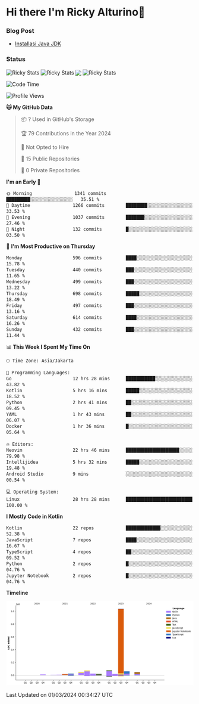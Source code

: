 # Hi there I'm Ricky Alturino👋

### Blog Post

<!-- BLOG-POST-LIST:START -->

- [Installasi Java JDK](https://onirutla.medium.com/installasi-java-jdk-ec701beeb5cb?source=rss-d9d81c918cc9------2)
<!-- BLOG-POST-LIST:END -->

### Status

<img align="center" alt="Ricky Stats" src="https://github-readme-stats.vercel.app/api?username=Alturino&theme=dark&show_icons=true&hide_border=false" />
<img align="center" alt="Ricky Stats" src="https://github-readme-stats.vercel.app/api/top-langs/?username=Alturino&theme=dark&show_icons=true&layout=compact"/>
<img align="center" width="640px" src="https://github-readme-stats.vercel.app/api/wakatime?username=Alturino&layout=compact&hide_border=true&theme=dark">
<img align="center" alt="Ricky Stats" src="https://leetcard.jacoblin.cool/onirutla?border=0&radius=20&ext=activity"/>

<!--START_SECTION:waka-->
![Code Time](http://img.shields.io/badge/Code%20Time-51%20hrs%2049%20mins-blue)

![Profile Views](http://img.shields.io/badge/Profile%20Views-0-blue)

**🐱 My GitHub Data** 

> 📦 ? Used in GitHub's Storage 
 > 
> 🏆 79 Contributions in the Year 2024
 > 
> 🚫 Not Opted to Hire
 > 
> 📜 15 Public Repositories 
 > 
> 🔑 0 Private Repositories 
 > 
**I'm an Early 🐤** 

```text
🌞 Morning                1341 commits        █████████░░░░░░░░░░░░░░░░   35.51 % 
🌆 Daytime                1266 commits        ████████░░░░░░░░░░░░░░░░░   33.53 % 
🌃 Evening                1037 commits        ███████░░░░░░░░░░░░░░░░░░   27.46 % 
🌙 Night                  132 commits         █░░░░░░░░░░░░░░░░░░░░░░░░   03.50 % 
```
📅 **I'm Most Productive on Thursday** 

```text
Monday                   596 commits         ████░░░░░░░░░░░░░░░░░░░░░   15.78 % 
Tuesday                  440 commits         ███░░░░░░░░░░░░░░░░░░░░░░   11.65 % 
Wednesday                499 commits         ███░░░░░░░░░░░░░░░░░░░░░░   13.22 % 
Thursday                 698 commits         █████░░░░░░░░░░░░░░░░░░░░   18.49 % 
Friday                   497 commits         ███░░░░░░░░░░░░░░░░░░░░░░   13.16 % 
Saturday                 614 commits         ████░░░░░░░░░░░░░░░░░░░░░   16.26 % 
Sunday                   432 commits         ███░░░░░░░░░░░░░░░░░░░░░░   11.44 % 
```


📊 **This Week I Spent My Time On** 

```text
🕑︎ Time Zone: Asia/Jakarta

💬 Programming Languages: 
Go                       12 hrs 28 mins      ███████████░░░░░░░░░░░░░░   43.82 % 
Kotlin                   5 hrs 16 mins       █████░░░░░░░░░░░░░░░░░░░░   18.52 % 
Python                   2 hrs 41 mins       ██░░░░░░░░░░░░░░░░░░░░░░░   09.45 % 
YAML                     1 hr 43 mins        ██░░░░░░░░░░░░░░░░░░░░░░░   06.07 % 
Docker                   1 hr 36 mins        █░░░░░░░░░░░░░░░░░░░░░░░░   05.64 % 

🔥 Editors: 
Neovim                   22 hrs 46 mins      ████████████████████░░░░░   79.98 % 
Intellijidea             5 hrs 32 mins       █████░░░░░░░░░░░░░░░░░░░░   19.48 % 
Android Studio           9 mins              ░░░░░░░░░░░░░░░░░░░░░░░░░   00.54 % 

💻 Operating System: 
Linux                    28 hrs 28 mins      █████████████████████████   100.00 % 
```

**I Mostly Code in Kotlin** 

```text
Kotlin                   22 repos            █████████████░░░░░░░░░░░░   52.38 % 
JavaScript               7 repos             ████░░░░░░░░░░░░░░░░░░░░░   16.67 % 
TypeScript               4 repos             ██░░░░░░░░░░░░░░░░░░░░░░░   09.52 % 
Python                   2 repos             █░░░░░░░░░░░░░░░░░░░░░░░░   04.76 % 
Jupyter Notebook         2 repos             █░░░░░░░░░░░░░░░░░░░░░░░░   04.76 % 
```



**Timeline**

![Lines of Code chart](https://raw.githubusercontent.com/Alturino/Alturino/main/assets/bar_graph.png)


 Last Updated on 01/03/2024 00:34:27 UTC
<!--END_SECTION:waka-->
